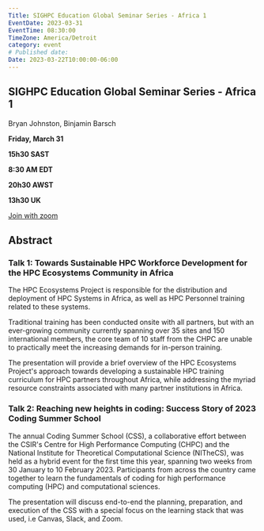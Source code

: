 ```yaml
---
Title: SIGHPC Education Global Seminar Series - Africa 1
EventDate: 2023-03-31
EventTime: 08:30:00
TimeZone: America/Detroit
category: event
# Published date:
Date: 2023-03-22T10:00:00-06:00
---
```


## SIGHPC Education Global Seminar Series - Africa 1

Bryan Johnston, Binjamin Barsch

**Friday, March 31**

**15h30 SAST**

**8:30 AM EDT**

**20h30 AWST**

**13h30 UK**

[Join with zoom](https://us02web.zoom.us/j/87688196943?pwd=bkNib2NoY05GdC9Rc0xvZHF4SmNidz09)


## Abstract
 
### Talk 1: Towards Sustainable HPC Workforce Development for the HPC Ecosystems Community in Africa

The HPC Ecosystems Project is responsible for the distribution and deployment of HPC Systems in Africa, as well as HPC Personnel training related to these systems.

Traditional training has been conducted onsite with all partners, but with an ever-growing community currently spanning over 35 sites and 150 international members, the core team of 10 staff from the CHPC are unable to practically meet the increasing demands for in-person training.

The presentation will provide a brief overview of the HPC Ecosystems Project's approach towards developing a sustainable HPC training curriculum for HPC partners throughout Africa, while addressing the myriad resource constraints associated with many partner institutions in Africa.

### Talk 2: Reaching new heights in coding: Success Story of 2023 Coding Summer School

The annual Coding Summer School (CSS), a collaborative effort between the CSIR's Centre for High Performance Computing (CHPC) and the National Institute for Theoretical Computational Science (NITheCS), was held as a hybrid event for the first time this year, spanning two weeks from 30 January to 10 February 2023. Participants from across the country came together to learn the fundamentals of coding for high performance computing (HPC) and computational sciences.

The presentation will discuss end-to-end the planning, preparation, and execution of the CSS with a special focus on the learning stack that was used, i.e Canvas, Slack, and Zoom.